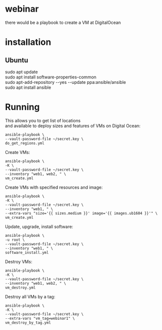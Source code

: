 # webinar

there would be a playbook to create a VM at DigitalOcean  
  
# installation   
## Ubuntu    
sudo apt update  
sudo apt install software-properties-common  
sudo apt-add-repository --yes --update ppa:ansible/ansible  
sudo apt install ansible  

# Running  
   
 
This allows you to get list of locations  
and available to deploy sizes and features of VMs on Digital Ocean:  
```
ansible-playbook \
--vault-password-file ~/secret.key \
do_get_regions.yml  
```
  
Create VMs:
```
ansible-playbook \
-K \
--vault-password-file ~/secret.key \
--inventory "web1, web2, " \
vm_create.yml
```
  
Create VMs with specified resources and image:  
```
ansible-playbook \
-K \
--vault-password-file ~/secret.key \
--inventory "web1, " \
--extra-vars "size='{{ sizes.medium }}' image='{{ images.ub1604 }}'" \
vm_create.yml
```
  
Update, upgrade, install software:
```
ansible-playbook \
-u root \
--vault-password-file ~/secret.key \
--inventory "web1, " \
software_install.yml
```

Destroy VMs:
```
ansible-playbook \
-K \
--vault-password-file ~/secret.key \
--inventory "web1, web2, " \
vm_destroy.yml
```
  
Destroy all VMs by a tag:  
```
ansible-playbook \
-K \
--vault-password-file ~/secret.key \
--extra-vars "vm_tag=webinar1" \
vm_destroy_by_tag.yml
```